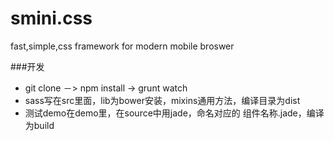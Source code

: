 smini.css
==========

fast,simple,css framework for modern mobile broswer


###开发
- git clone －>  npm install -> grunt watch 
- sass写在src里面，lib为bower安装，mixins通用方法，编译目录为dist
- 测试demo在demo里，在source中用jade，命名对应的 组件名称.jade，编译为build


